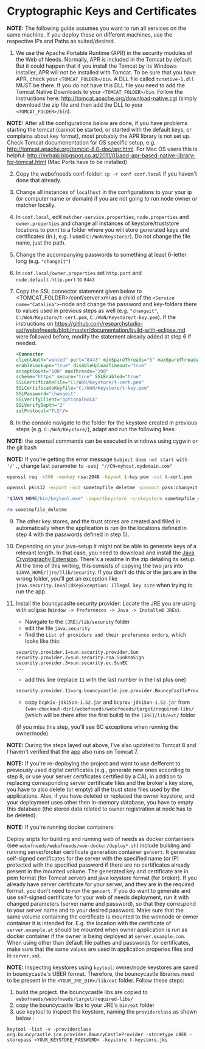 # Cryptographic Keys and Certificates
**NOTE:** The following guide assumes you want to run all services on the same machine. If you deploy these on different machines, use the respective IPs and Paths as suited/desired.

1. We use the Apache Portable Runtime (APR) in the security modules of the Web of Needs. Normally, APR is included in the Tomcat by default. But it could happen that if you install the Tomcat by its Windows installer, APR will not be installed with Tomcat. To be sure that you have APR, check your `<TOMCAT_FOLDER>/bin`. A DLL file called `tcnative-1.dll` MUST be there. If you do not have this DLL file you need to add the Tomcat Native Downloads to your `<TOMCAT_FOLDER>/bin`. Follow the instructions here: http://tomcat.apache.org/download-native.cgi (simply download the zip file and then add the DLL to your `<TOMCAT_FOLDER>/bin`).

**NOTE:** After all the configurations below are done, if you have problems starting the tomcat (cannot be started, or started with the default keys, or complains about key format), most probably the APR library is not set up. Check Tomcat documenentation for OS specific setup, e.g. http://tomcat.apache.org/tomcat-8.0-doc/apr.html. For Mac OS users this is helpful: http://mrhaki.blogspot.co.at/2011/01/add-apr-based-native-library-for-tomcat.html (Mac Ports have to be installed)

2. Copy the webofneeds conf-folder: `cp -r conf conf.local` if you haven't done that already.

3. Change all instances of `localhost` in the configurations to your your ip (or computer name or domain) if you are not going to run node owner or matcher locally.

4. In `conf.local`, edit `matcher-service.properties`, `node.properties` and `owner.properties` and change all instances of keystore/truststore locations to point to a folder where you will store generated keys and certificates (in ), e.g. I used `C:/WoN/Keystore/`). Do not change the file name, just the path.

5. Change the accompanying passwords to something at least 6-letter long (e.g. `"changeit"`)

6. In `conf.local/owner.properties` set `http.port` and `node.default.http.port` to `8443`

7. Copy the SSL connector statement given below to <TOMCAT_FOLDER>/conf/server.xml as a child of the `<Service name="Catalina">`-node and change the password and key-folders there to values used in previous steps as well (e.g. `"changeit"`, `C:/WoN/Keystore/t-cert.pem`, `C:/WoN/Keystore/t-key.pem`). If the instructions on https://github.com/researchstudio-sat/webofneeds/blob/master/documentation/build-with-eclipse.md were followed before, modify the statement already added at step 6 if needed.

    ```xml
    <Connector
    clientAuth="wanted" port="8443" minSpareThreads="5" maxSpareThreads="75"
    enableLookups="true" disableUploadTimeout="true"
    acceptCount="100" maxThreads="200"
    scheme="https" secure="true" SSLEnabled="true"
    SSLCertificateFile="C:/WoN/Keystore/t-cert.pem"
    SSLCertificateKeyFile="C:/WoN/Keystore/t-key.pem"
    SSLPassword="changeit"
    SSLVerifyClient="optionalNoCA"
    SSLVerifyDepth="2"
    sslProtocol="TLS"/>
    ```
8. In the console navigate to the folder for the keystore created in previous steps (e.g. `C:/WoN/Keystore/`), adapt and run the following lines:

**NOTE:** the openssl commands can be executed in windows using cygwin or the git bash

**NOTE:** If you're getting the error message `Subject does not start with '/'.`, change last parameter to `-subj "//CN=myhost.mydomain.com"`

```sh
openssl req -x509 -newkey rsa:2048 -keyout t-key.pem -out t-cert.pem  -passout pass:changeit -days 365 -subj "//CN=myhost.mydomain.com"

openssl pkcs12 -export -out sometmpfile_deletme -passout pass:changeit -inkey t-key.pem -passin pass:changeit -in t-cert.pem

"$JAVA_HOME/bin/keytool.exe" -importkeystore -srckeystore sometmpfile_deletme -srcstoretype pkcs12 -destkeystore t-keystore.jks -deststoretype JKS -srcstorepass changeit  -deststorepass changeit

rm sometmpfile_deletme
```

9. The other key stores, and the trust stores are created and filled in automatically when the application is run (in the locations defined in step 4 with the passwords defined in step 5).

10. Depending on your java-setup it might not be able to generate keys of a relevant length. In that case, you need to download and install the [Java Cryptography Extension](http://www.oracle.com/technetwork/java/javase/downloads/jce-7-download-432124.html). There's a readme in the zip detailing its setup. At the time of this writing, this consists of copying the two jars into `$JAVA_HOME/(jre/)lib/security`. If you don't do this or the jars are in the wrong folder, you'll get an exception like `java.security.InvalidKeyException: Illegal key size` when trying to run the app.

11. Install the bouncycaslte security provider: Locate the JRE you are using with eclipse (`Window -> Preferences -> Java -> Installed JREs`). 
	* Navigate to the `[JRE]/lib/security` folder
	* edit the file `java.security`
	* find the `List of providers and their preference orders`, which looks like this:

	```
	security.provider.1=sun.security.provider.Sun
	security.provider.2=sun.security.rsa.SunRsaSign
	security.provider.3=sun.security.ec.SunEC
	...
	```

	* add this line (replace `11` with the last number in the list plus one)
	
	```
	security.provider.11=org.bouncycastle.jce.provider.BouncyCastleProvider
	```

	* copy `bcpkix-jdk15on-1.52.jar` and `bcprov-jdk15on-1.52.jar` from `[won-checkout-dir]/webofneeds/webofneeds/target/required-libs/` (which will be there after the first build) to the `[JRE]/lib/ext/` folder 
    
    (if you miss this step, you'll see BC exceptions when running the owner/node)

**NOTE:** During the steps layed out above, I've also updated to Tomcat 8 and I haven't verified that the app also runs on Tomcat 7.

**NOTE:** If you're re-deploying the project and want to use defferent to previously used digital certificates (e.g., generate new ones according to step 8, or use your server certificates certified by a CA), in addition to replacing corresponding server certificate files and the broker's key store, you have to also delete (or empty) all the trust store files used by the applications. Also, if you have deleted or replaced the owner keystore, and your deployment uses other then in-memory database, you have to empty this database (the stored data related to owner registration at node has to be deleted).

**NOTE:** If you're running docker containers:

Deploy sripts for building and running web of needs as docker containsers (see `webofneeds/webofneeds/won-docker/deploy*.sh`) include building and running server/broker certificate generation container `gencert`. It generates self-signed certificates for the server with the specified name (or IP) protected with the specified password if there are no certificates already present in the mounted volume. The generated key and certificate are in pem format (for Tomcat server) and java keystore format (for broker). If you already have server certificate for your server, and they are in the required format, you don't need to run the `gencert`. If you do want to generate and use self-signed certificate for your web of needs deployment, run it with changed parameters (server name and password), so that they correspond to your server name and to your desired password. Make sure that the same volume containing the certificate is mounted to the wonnode or owner container it is intended for. E.g. the location with the certificate of `server.example.at` should be mounted when owner application is run as docker container if the owner is being deployed at `server.example.com`. When using other than default file pathes and passwords for certificates, make sure that the same values are used in application properies files and in `server.xml`.

**NOTE:** Inspecting keystores using `keytool`:
owner/node keystores are saved in bouncycastle's UBER format. Therefore, the bouncycastle libraries need to be present in the `<YOUR_JRE_DIR>/lib/ext` folder. Follow these steps:

1. build the project. the bouncycastle libs are copied to `webofneeds/webofneeds/target/required-libs/`
2. copy the bouncycastle libs to your JRE's `bin/ext` folder
3. use keytool to inspect the keystore, naming the `providerclass` as shown below :

`keytool -list -v -providerclass org.bouncycastle.jce.provider.BouncyCastleProvider -storetype UBER -storepass <YOUR_KEYSTORE_PASSWORD> -keystore t-keystore.jks`
